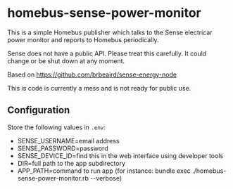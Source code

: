 # homebus-sense-power-monitor

This is a simple Homebus publisher which talks to the Sense electricar power monitor and reports to Homebus periodically.

Sense does not have a public API. Please treat this carefully. It could change or be shut down at any moment.

Based on https://github.com/brbeaird/sense-energy-node

This is code is currently a mess and is not ready for public use.

## Configuration

Store the following values in `.env`:

- SENSE_USERNAME=email address
- SENSE_PASSWORD=password
- SENSE_DEVICE_ID=find this in the web interface using developer tools
- DIR=full path to the app subdirectory
- APP_PATH=command to run app (for instance: bundle exec ./homebus-sense-power-monitor.rb --verbose)
